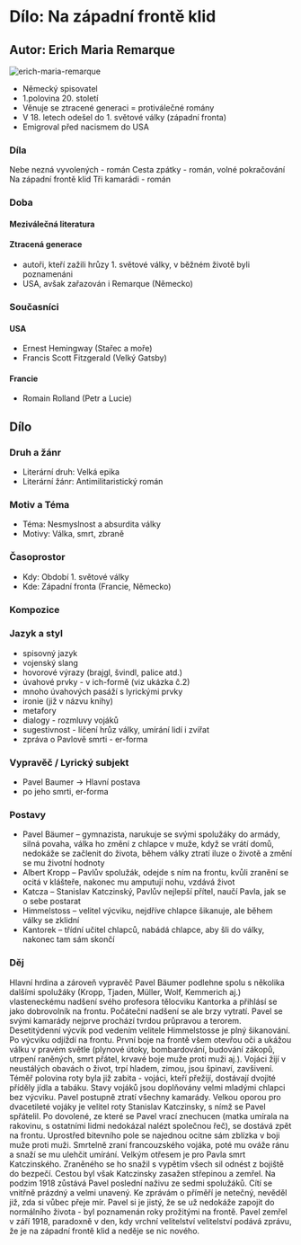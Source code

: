 # Dílo: Na západní frontě klid
## Autor: Erich Maria Remarque

![erich-maria-remarque](https://github.com/marvalkrystof/Jecna-Maturita-2023/assets/84131825/af17b3a5-491f-4167-beb2-e85f56f9d831)

- Německý spisovatel 
- 1.polovina 20. století
- Věnuje se ztracené generaci = protiválečné romány
- V 18. letech odešel do 1. světové války (západní fronta)
- Emigroval před nacismem do USA
### Díla
Nebe nezná vyvolených - román 
Cesta zpátky - román, volné pokračování Na západní frontě klid
Tři kamarádi - román

### Doba 
#### Meziválečná literatura
#### Ztracená generace
- autoři, kteří zažili hrůzy 1. světové války, v běžném životě byli poznamenáni
- USA, avšak zařazován i Remarque (Německo)
### Současníci
#### USA
-	Ernest Hemingway (Stařec a moře)
-	Francis Scott Fitzgerald (Velký Gatsby)
#### Francie
-	Romain Rolland (Petr a Lucie)

## Dílo

### Druh a žánr
- Literární druh: Velká epika
- Literární žánr: Antimilitaristický román
### Motiv a Téma
- Téma: Nesmyslnost a absurdita války
- Motivy: Válka, smrt, zbraně
### Časoprostor
- Kdy: Období 1. světové války
- Kde: Západní fronta (Francie, Německo)
### Kompozice

### Jazyk a styl
- spisovný jazyk
- vojenský slang
- hovorové výrazy (brajgl, švindl, palice atd.)
- úvahové prvky - v ich-formě (viz ukázka č.2)
- mnoho úvahových pasáží s lyrickými prvky
- ironie (již v názvu knihy)
- metafory
- dialogy - rozmluvy vojáků
- sugestivnost - líčení hrůz války, umírání lidí i zvířat
- zpráva o Pavlově smrti - er-forma

### Vypravěč / Lyrický subjekt
- Pavel Baumer ->  Hlavní postava
- po jeho smrti, er-forma 
### Postavy
- Pavel Bäumer – gymnazista, narukuje se svými spolužáky do armády, silná povaha, válka ho změní z chlapce v muže, když se vrátí domů, nedokáže se začlenit do života, během války ztratí iluze o životě a změní se mu životní hodnoty
- Albert Kropp – Pavlův spolužák, odejde s ním na frontu, kvůli zranění se ocitá v klášteře, nakonec mu amputují nohu, vzdává život
- Katcza – Stanislav Katczinský, Pavlův nejlepší přítel, naučí Pavla, jak se o sebe postarat
- Himmelstoss – velitel výcviku, nejdříve chlapce šikanuje, ale během války se zklidní
- Kantorek – třídní učitel chlapců, nabádá chlapce, aby šli do války, nakonec tam sám skončí

### Děj
Hlavní hrdina a zároveň vypravěč Pavel Bäumer podlehne spolu s několika dalšími spolužáky (Kropp, Tjaden, Müller, Wolf, Kemmerich aj.) vlasteneckému nadšení svého profesora tělocviku Kantorka a přihlásí se jako dobrovolník na frontu. Počáteční nadšení se ale brzy vytratí. Pavel se svými kamarády nejprve prochází tvrdou průpravou a terorem. Desetitýdenní výcvik pod vedením velitele Himmelstosse je plný šikanování. Po výcviku odjíždí na frontu.
První boje na frontě všem otevřou oči a ukážou válku v pravém světle (plynové útoky, bombardování, budování zákopů, utrpení raněných, smrt přátel, krvavé boje muže proti muži aj.). Vojáci žijí v neustálých obavách o život, trpí hladem, zimou, jsou špinaví, zavšivení. Téměř polovina roty byla již zabita - vojáci, kteří přežijí, dostávají dvojité příděly jídla a tabáku. Stavy vojáků jsou doplňovány velmi mladými chlapci bez výcviku. Pavel postupně ztratí všechny kamarády.
Velkou oporou pro dvacetileté vojáky je velitel roty Stanislav Katczinsky, s nímž se Pavel spřátelil. Po dovolené, ze které se Pavel vrací znechucen (matka umírala na rakovinu, s ostatními lidmi nedokázal nalézt společnou řeč), se dostává zpět na frontu. Uprostřed bitevního pole se najednou ocitne sám zblízka v boji muže proti muži. Smrtelně zraní francouzského vojáka, poté mu ováže ránu a snaží se mu ulehčit umírání. Velkým otřesem je pro Pavla smrt Katczinského. Zraněného se ho snažil s vypětím všech sil odnést z bojiště do bezpečí. Cestou byl však Katczinsky zasažen střepinou a zemřel.
Na podzim 1918 zůstává Pavel poslední naživu ze sedmi spolužáků. Cítí se vnitřně prázdný a velmi unavený. Ke zprávám o příměří je netečný, nevěděl již, zda si vůbec přeje mír. Pavel si je jistý, že se už nedokáže zapojit do normálního života - byl poznamenán roky prožitými na frontě.
Pavel zemřel v září 1918, paradoxně v den, kdy vrchní velitelství velitelství podává zprávu, že je na západní frontě klid a neděje se nic nového.

